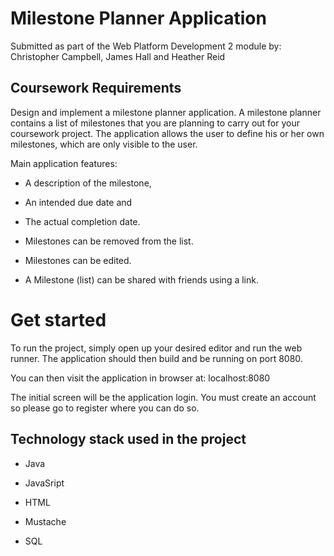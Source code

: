 # Milestone Planner Application

Submitted as part of the Web Platform Development 2 module by: Christopher Campbell, James Hall and Heather Reid


## Coursework Requirements

Design and implement a milestone planner application. A milestone planner contains a list of
milestones that you are planning to carry out for your coursework project. The application allows the
user to define his or her own milestones, which are only visible to the user.

Main application features:

- A description of the milestone,

- An intended due date and

- The actual completion date.

- Milestones can be removed from the list.

- Milestones can be edited.

- A Milestone (list) can be shared with friends using a link.


# Get started

To run the project, simply open up your desired editor and run the web runner. The application should then build
and be running on port 8080.

You can then visit the application in browser at: localhost:8080

The initial screen will be the application login. You must create an account so please go to register where you can do so.
    
    
## Technology stack used in the project

- Java

- JavaSript

- HTML

- Mustache

- SQL
